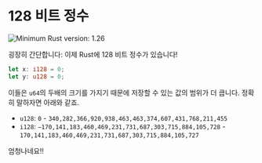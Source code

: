 # 128 비트 정수

![Minimum Rust version: 1.26](https://img.shields.io/badge/Minimum%20Rust%20Version-1.26-brightgreen.svg)

굉장히 간단합니다: 이제 Rust에 128 비트 정수가 있습니다!

```rust
let x: i128 = 0;
let y: u128 = 0;
```

이들은 `u64`의 두배의 크기를 가지기 때문에 저장할 수 있는 값의 범위가 더 큽니다. 정확히 말하자면 아래와 같죠. 

* `u128`: `0` - `340,282,366,920,938,463,463,374,607,431,768,211,455`
* `i128`: `−170,141,183,460,469,231,731,687,303,715,884,105,728` - `170,141,183,460,469,231,731,687,303,715,884,105,727`

엄청나네요!!